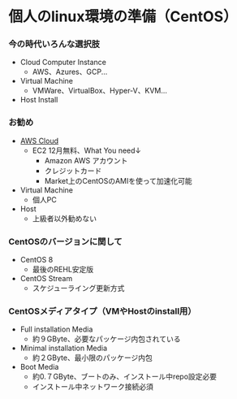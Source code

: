 # 個人のlinux環境の準備（CentOS）



### 今の時代いろんな選択肢

- Cloud Computer Instance
  - AWS、Azures、GCP...
- Virtual Machine
  - VMWare、VirtualBox、Hyper-V、KVM...
- Host Install



### お勧め

- [AWS Cloud](https://docs.aws.amazon.com/AWSEC2/latest/UserGuide/AMIs.html)
  - EC2 12月無料、What You need↓ 
    - Amazon AWS アカウント
    - クレジットカード
    - Market上のCentOSのAMIを使って加速化可能
- Virtual Machine
  - 個人PC
- Host
  - 上級者以外勧めない



### CentOSのバージョンに関して

- CentOS 8
  - 最後のREHL安定版
- CentOS Stream
  - スケジューライング更新方式



### CentOSメディアタイプ（VMやHostのinstall用）

- Full installation Media
  - 約９GByte、必要なパッケージ内包されている
- Minimal installation Media
  - 約２GByte、最小限のパッケージ内包
- Boot Media
  - 約0.７GByte、ブートのみ、インストール中repo設定必要
  - インストール中ネットワーク接続必須

